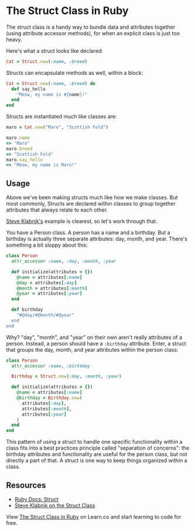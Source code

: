 # The Struct Class in Ruby

The struct class is a handy way to bundle data and attributes together (using attribute accessor methods), for when an explicit class is just too heavy.

Here's what a struct looks like declared:

```ruby
Cat = Struct.new(:name, :breed)
```

Structs can encapsulate methods as well, within a block:

```ruby
Cat = Struct.new(:name, :breed) do 
  def say_hello
    "Meow, my name is #{name}!"
  end
end
```

Structs are instantiated much like classes are:

```ruby
maro = Cat.new("Maro", "Scottish Fold")

maro.name
=> "Maro"
maro.breed
=> "Scottish Fold"
maro.say_hello
=> "Meow, my name is Maro!"
```

## Usage

Above we've been making structs much like how we make classes. But most commonly, Structs are declared within classes to group together attributes that always relate to each other. 

[Steve Klabnik's](http://blog.steveklabnik.com/posts/2012-09-01-random-ruby-tricks--struct-new) example is clearest, so let's work through that.

You have a Person class. A person has a name and a birthday. But a birthday is actually three separate attributes: day, month, and year. There's something a bit sloppy about this:

```ruby
class Person
  attr_accessor :name, :day, :month, :year

  def initialize(attributes = {})
    @name = attributes[:name]
    @day = attributes[:day]
    @month = attributes[:month]
    @year = attributes[:year]
  end

  def birthday
    "#@day/#@month/#@year"
  end
end
```

Why? "day", "month", and "year" on their own aren't really attributes of a person. Instead, a person should have a `:birthday` attribute. Enter, a struct that groups the day, month, and year attributes within the person class:

```ruby
class Person
  attr_accessor :name, :birthday

  Birthday = Struct.new(:day, :month, :year)

  def initialize(attributes = {})
    @name = attributes[:name]
    @birthday = Birthday.new(
      attributes[:day], 
      attributes[:month], 
      attributes[:year]
    )
  end
end
```

This pattern of using a struct to handle one specific functionality within a class fits into a best practices principle called "separation of concerns": the birthday attributes and functionality are useful for the person class, but not directly a part of that. A struct is one way to keep things organized within a class.

## Resources

* [Ruby Docs: Struct](http://www.ruby-doc.org/core-2.1.3/Struct.html)
* [Steve Klabnik on the Struct Class](http://blog.steveklabnik.com/posts/2012-09-01-random-ruby-tricks--struct-new)

<p data-visibility='hidden'>View <a href='https://learn.co/lessons/ruby-struct-class-readme' title='The Struct Class in Ruby'>The Struct Class in Ruby</a> on Learn.co and start learning to code for free.</p>
